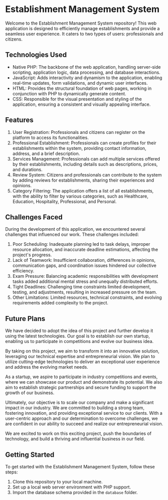 <h1>Establishment Management System</h1>

<p>Welcome to the Establishment Management System repository! This web application is designed to efficiently manage establishments and provide a seamless user experience. It caters to two types of users: professionals and citizens.</p>

<h2>Technologies Used</h2>

<ul>
  <li>Native PHP: The backbone of the web application, handling server-side scripting, application logic, data processing, and database interactions.</li>
  <li>JavaScript: Adds interactivity and dynamism to the application, enabling real-time updates, form validations, and dynamic user interfaces.</li>
  <li>HTML: Provides the structural foundation of web pages, working in conjunction with PHP to dynamically generate content.</li>
  <li>CSS: Responsible for the visual presentation and styling of the application, ensuring a consistent and visually appealing interface.</li>
</ul>

<h2>Features</h2>

<ol>
  <li>User Registration: Professionals and citizens can register on the platform to access its functionalities.</li>
  <li>Professional Establishment: Professionals can create profiles for their establishments within the system, providing contact information, address, and a brief description.</li>
  <li>Services Management: Professionals can add multiple services offered by their establishments, including details such as descriptions, prices, and durations.</li>
  <li>Review System: Citizens and professionals can contribute to the system by adding reviews for establishments, sharing their experiences and opinions.</li>
  <li>Category Filtering: The application offers a list of all establishments, with the ability to filter by various categories, such as Healthcare, Education, Hospitality, Professional, and Personal.</li>
</ol>

<h2>Challenges Faced</h2>

<p>During the development of this application, we encountered several challenges that influenced our work. These challenges included:</p>

<ol>
  <li>Poor Scheduling: Inadequate planning led to task delays, improper resource allocation, and inaccurate deadline estimations, affecting the project's progress.</li>
  <li>Lack of Teamwork: Insufficient collaboration, differences in opinions, communication gaps, and coordination issues hindered our collective efficiency.</li>
  <li>Exam Pressure: Balancing academic responsibilities with development tasks added additional mental stress and unequally distributed efforts.</li>
  <li>Tight Deadlines: Challenging time constraints limited development, testing, and adjustments, resulting in increased pressure on the team.</li>
  <li>Other Limitations: Limited resources, technical constraints, and evolving requirements added complexity to the project.</li>
</ol>

<h2>Future Plans</h2>

<p>We have decided to adopt the idea of this project and further develop it using the latest technologies. Our goal is to establish our own startup, enabling us to participate in competitions and evolve our business idea.</p>

<p>By taking on this project, we aim to transform it into an innovative solution, leveraging our technical expertise and entrepreneurial vision. We plan to utilize cutting-edge technologies to deliver an exceptional user experience and address the evolving market needs.</p>

<p>As a startup, we aspire to participate in industry competitions and events, where we can showcase our product and demonstrate its potential. We also aim to establish strategic partnerships and secure funding to support the growth of our business.</p>

<p>Ultimately, our objective is to scale our company and make a significant impact in our industry. We are committed to building a strong team, fostering innovation, and providing exceptional service to our clients. With a user-centric approach and our determination to overcome challenges, we are confident in our ability to succeed and realize our entrepreneurial vision.</p>

<p>We are excited to work on this exciting project, push the boundaries of technology, and build a thriving and influential business in our field.</p>

<h2>Getting Started</h2>

<p>To get started with the Establishment Management System, follow these steps:</p>

<ol>
  <li>Clone this repository to your local machine.</li>
  <li>Set up a local web server environment with PHP support.</li>
  <li>Import the database schema provided in the <code>database</code> folder.</li>
</ol>
